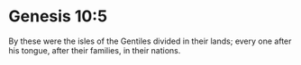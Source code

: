 # Genesis 10:5

By these were the isles of the Gentiles divided in their lands; every one after his tongue, after their families, in their nations.